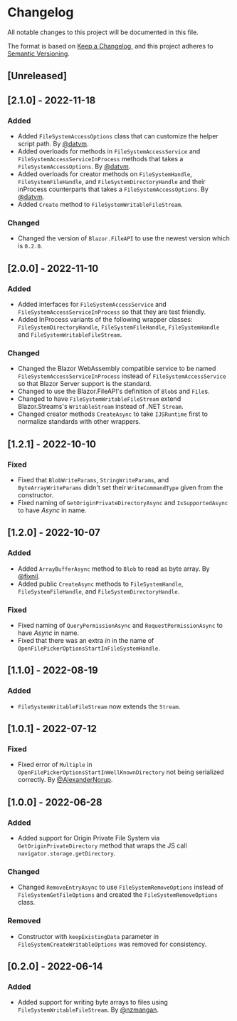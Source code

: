 # Changelog
All notable changes to this project will be documented in this file.

The format is based on [Keep a Changelog](https://keepachangelog.com/en/1.0.0/),
and this project adheres to [Semantic Versioning](https://semver.org/spec/v2.0.0.html).

## [Unreleased]

## [2.1.0] - 2022-11-18
### Added
- Added `FileSystemAccessOptions` class that can customize the helper script path. By [@datvm](https://github.com/datvm).
- Added overloads for methods in `FileSystemAccessService` and `FileSystemAccessServiceInProcess` methods that takes a `FileSystemAccessOptions`. By [@datvm](https://github.com/datvm).
- Added overloads for creator methods on `FileSystemHandle`, `FileSystemFileHandle`, and `FileSystemDirectoryHandle` and their inProcess counterparts that takes a `FileSystemAccessOptions`. By [@datvm](https://github.com/datvm).
- Added `Create` method to `FileSystemWritableFileStream`.
### Changed
- Changed the version of `Blazor.FileAPI` to use the newest version which is `0.2.0`.

## [2.0.0] - 2022-11-10
### Added
- Added interfaces for `FileSystemAccessService` and `FileSystemAccessServiceInProcess` so that they are test friendly.
- Added InProcess variants of the following wrapper classes: `FileSystemDirectoryHandle`, `FileSystemFileHandle`, `FileSystemHandle` and `FileSystemWritableFileStream`.

### Changed
- Changed the Blazor WebAssembly compatible service to be named `FileSystemAccessServiceInProcess` instead of `FileSystemAccessService` so that Blazor Server support is the standard.
- Changed to use the Blazor.FileAPI's definition of `Blob`s and `File`s.
- Changed to have `FileSystemWritableFileStream` extend Blazor.Streams's `WritableStream` instead of .NET `Stream`.
- Changed creator methods `CreateAsync` to take `IJSRuntime` first to normalize standards with other wrappers.

## [1.2.1] - 2022-10-10
### Fixed
- Fixed that `BlobWriteParams`, `StringWriteParams`, and `ByteArrayWriteParams` didn't set their `WriteCommandType` given from the constructor.
- Fixed naming of `GetOriginPrivateDirectoryAsync` and `IsSupportedAsync` to have _Async_ in name.

## [1.2.0] - 2022-10-07
### Added
- Added `ArrayBufferAsync` method to `Blob` to read as byte array. By [@fixnil](https://github.com/fixnil).
- Added public `CreateAsync` methods to `FileSystemHandle`, `FileSystemFileHandle`, and `FileSystemDirectoryHandle`.
### Fixed
- Fixed naming of `QueryPermissionAsync` and `RequestPermissionAsync` to have _Async_ in name.
- Fixed that there was an extra _in_ in the name of `OpenFilePickerOptionsStartInFileSystemHandle`.

## [1.1.0] - 2022-08-19
### Added
- `FileSystemWritableFileStream` now extends the `Stream`.

## [1.0.1] - 2022-07-12
### Fixed
- Fixed error of `Multiple` in `OpenFilePickerOptionsStartInWellKnownDirectory` not being serialized correctly. By [@AlexanderNorup](https://github.com/AlexanderNorup).

## [1.0.0] - 2022-06-28
### Added
- Added support for Origin Private File System via `GetOriginPrivateDirectory` method that wraps the JS call `navigator.storage.getDirectory`.
### Changed
- Changed `RemoveEntryAsync` to use `FileSystemRemoveOptions` instead of `FileSystemGetFileOptions` and created the `FileSystemRemoveOptions` class.
### Removed
- Constructor with `keepExistingData` parameter in `FileSystemCreateWritableOptions` was removed for consistency.

## [0.2.0] - 2022-06-14
### Added
- Added support for writing byte arrays to files using `FileSystemWritableFileStream`. By [@nzmangan](https://github.com/nzmangan).

